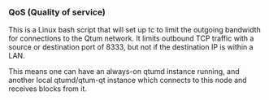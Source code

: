 ### QoS (Quality of service) ###

This is a Linux bash script that will set up tc to limit the outgoing bandwidth for connections to the Qtum network. It limits outbound TCP traffic with a source or destination port of 8333, but not if the destination IP is within a LAN.

This means one can have an always-on qtumd instance running, and another local qtumd/qtum-qt instance which connects to this node and receives blocks from it.
